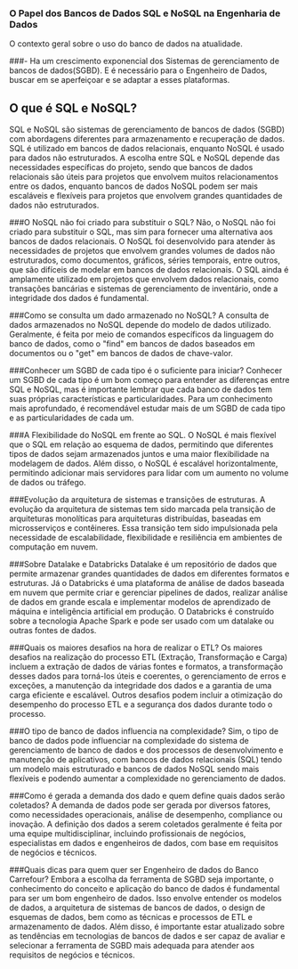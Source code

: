 ### O Papel dos Bancos de Dados SQL e NoSQL na Engenharia de Dados
O contexto geral sobre o uso do banco de dados na atualidade.

###- Ha um crescimento exponencial dos Sistemas de gerenciamento de bancos de dados(SGBD). E é necessário para o Engenheiro de Dados, buscar em se aperfeiçoar e se adaptar a esses plataformas.

## O que é SQL e NoSQL?
SQL e NoSQL são sistemas de gerenciamento de bancos de dados (SGBD) com abordagens diferentes para armazenamento e recuperação de dados. SQL é utilizado em bancos de dados relacionais, enquanto NoSQL é usado para dados não estruturados. A escolha entre SQL e NoSQL depende das necessidades específicas do projeto, sendo que bancos de dados relacionais são úteis para projetos que envolvem muitos relacionamentos entre os dados, enquanto bancos de dados NoSQL podem ser mais escaláveis e flexíveis para projetos que envolvem grandes quantidades de dados não estruturados.

###O NoSQL não foi criado para substituir o SQL?
Não, o NoSQL não foi criado para substituir o SQL, mas sim para fornecer uma alternativa aos bancos de dados relacionais. O NoSQL foi desenvolvido para atender às necessidades de projetos que envolvem grandes volumes de dados não estruturados, como documentos, gráficos, séries temporais, entre outros, que são difíceis de modelar em bancos de dados relacionais. O SQL ainda é amplamente utilizado em projetos que envolvem dados relacionais, como transações bancárias e sistemas de gerenciamento de inventário, onde a integridade dos dados é fundamental. 

###Como se consulta um dado armazenado no NoSQL?
A consulta de dados armazenados no NoSQL depende do modelo de dados utilizado. Geralmente, é feita por meio de comandos específicos da linguagem do banco de dados, como o "find" em bancos de dados baseados em documentos ou o "get" em bancos de dados de chave-valor.

###Conhecer um SGBD de cada tipo é o suficiente para iniciar?
Conhecer um SGBD de cada tipo é um bom começo para entender as diferenças entre SQL e NoSQL, mas é importante lembrar que cada banco de dados tem suas próprias características e particularidades. Para um conhecimento mais aprofundado, é recomendável estudar mais de um SGBD de cada tipo e as particularidades de cada um.

###A Flexibilidade do NoSQL em frente ao SQL.
O NoSQL é mais flexível que o SQL em relação ao esquema de dados, permitindo que diferentes tipos de dados sejam armazenados juntos e uma maior flexibilidade na modelagem de dados. Além disso, o NoSQL é escalável horizontalmente, permitindo adicionar mais servidores para lidar com um aumento no volume de dados ou tráfego.

###Evolução da arquitetura de sistemas e transições de estruturas.
A evolução da arquitetura de sistemas tem sido marcada pela transição de arquiteturas monolíticas para arquiteturas distribuídas, baseadas em microsserviços e contêineres. Essa transição tem sido impulsionada pela necessidade de escalabilidade, flexibilidade e resiliência em ambientes de computação em nuvem.

###Sobre Datalake e Databricks
Datalake é um repositório de dados que permite armazenar grandes quantidades de dados em diferentes formatos e estruturas. Já o Databricks é uma plataforma de análise de dados baseada em nuvem que permite criar e gerenciar pipelines de dados, realizar análise de dados em grande escala e implementar modelos de aprendizado de máquina e inteligência artificial em produção. O Databricks é construído sobre a tecnologia Apache Spark e pode ser usado com um datalake ou outras fontes de dados.

###Quais os maiores desafios na hora de realizar o ETL?
Os maiores desafios na realização do processo ETL (Extração, Transformação e Carga) incluem a extração de dados de várias fontes e formatos, a transformação desses dados para torná-los úteis e coerentes, o gerenciamento de erros e exceções, a manutenção da integridade dos dados e a garantia de uma carga eficiente e escalável. Outros desafios podem incluir a otimização do desempenho do processo ETL e a segurança dos dados durante todo o processo.

###O tipo de banco de dados influencia na complexidade?
Sim, o tipo de banco de dados pode influenciar na complexidade do sistema de gerenciamento de banco de dados e dos processos de desenvolvimento e manutenção de aplicativos, com bancos de dados relacionais (SQL) tendo um modelo mais estruturado e bancos de dados NoSQL sendo mais flexíveis e podendo aumentar a complexidade no gerenciamento de dados.

###Como é gerada a demanda dos dado e quem define quais dados serão coletados?
A demanda de dados pode ser gerada por diversos fatores, como necessidades operacionais, análise de desempenho, compliance ou inovação. A definição dos dados a serem coletados geralmente é feita por uma equipe multidisciplinar, incluindo profissionais de negócios, especialistas em dados e engenheiros de dados, com base em requisitos de negócios e técnicos.

###Quais dicas para quem quer ser Engenheiro de dados do Banco Carrefour?
Embora a escolha da ferramenta de SGBD seja importante, o conhecimento do conceito e aplicação do banco de dados é fundamental para ser um bom engenheiro de dados. Isso envolve entender os modelos de dados, a arquitetura de sistemas de bancos de dados, o design de esquemas de dados, bem como as técnicas e processos de ETL e armazenamento de dados. Além disso, é importante estar atualizado sobre as tendências em tecnologias de bancos de dados e ser capaz de avaliar e selecionar a ferramenta de SGBD mais adequada para atender aos requisitos de negócios e técnicos.
